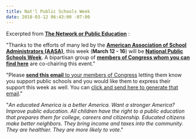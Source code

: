 ```yaml
---
title: Nat'l Public Schools Week
date: 2018-03-12 06:43:00 -07:00
---
```


Excerpted from [**The Network or Public Education**](https://networkforpubliceducation.org/) : 

"Thanks to the efforts of many led by the [**American Association of School Administrators (AASA)**](https://ballotpedia.org/American_Association_of_School_Administrators), this week (**March 12 - 16**) will be [**National Public Schools Week**](https://networkforpubliceducation.org/2018/03/10332/). A bipartisan group of [**members of Congress whom you can find here**](http://lovepubliceducation.org/public-schools-week-toolkit/?link_id=0&can_id=e59665c3f3c1222626c02430d1bf6bdb&source=email-public-schools-week-a-new-npe-report-and-results-from-our-survey-on-gun-violence-2&email_referrer=email_315802&email_subject=public-schools-week-a-new-npe-report-and-results-from-our-survey-on-gun-violence) are co-chairing this event."

"Please [**send this email** to your members of Congress](https://actionnetwork.org/letters/tell-your-representatives-to-support-national-public-schools-week?link_id=1&can_id=e59665c3f3c1222626c02430d1bf6bdb&source=email-public-schools-week-a-new-npe-report-and-results-from-our-survey-on-gun-violence-2&email_referrer=email_315802&email_subject=public-schools-week-a-new-npe-report-and-results-from-our-survey-on-gun-violence) letting them know you support public schools and you would like them to express their support this week as well. You can [click and send here to generate that email](https://actionnetwork.org/letters/tell-your-representatives-to-support-national-public-schools-week?link_id=1&can_id=e59665c3f3c1222626c02430d1bf6bdb&source=email-public-schools-week-a-new-npe-report-and-results-from-our-survey-on-gun-violence-2&email_referrer=email_315802&email_subject=public-schools-week-a-new-npe-report-and-results-from-our-survey-on-gun-violence)."

"*An educated America is a better America. Want a stronger America? Improve public education.  All children have the right to a public education that prepares them for college, careers and citizenship.  Educated citizens make better neighbors. They bring income and taxes into the community. They are healthier. They are more likely to vote*."
